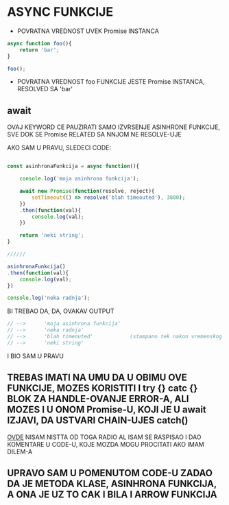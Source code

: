 # ASYNC FUNKCIJE

- POVRATNA VREDNOST UVEK Promise INSTANCA

```JAVASCRIPT
async function foo(){
    return 'bar';
}

foo();
```

- POVRATNA VREDNOST foo FUNKCIJE JESTE Promise INSTANCA, RESOLVED SA 'bar'

## await

OVAJ KEYWORD CE PAUZIRATI SAMO IZVRSENJE ASINHRONE FUNKCIJE, SVE DOK SE Promise RELATED SA NNJOM NE RESOLVE-UJE

AKO SAM U PRAVU, SLEDECI CODE:

```javascript

const asinhronaFunkcija = async function(){

    console.log('moja asinhrona funkcija');

    await new Promise(function(resolve, reject){
        setTimeout(() => resolve('blah timeouted'), 3800);
    })
    .then(function(val){
        console.log(val);
    })

    return 'neki string';
}

//////

asinhronaFunkcija()
.then(function(val){
    console.log(val);
})

console.log('neka radnja');


```

BI TREBAO DA, DA, OVAKAV OUTPUT

```javascript
// -->      'moja asinhrona funkcija'
// -->      'neka radnja'
// -->      'blah timeouted'            (stampano tek nakon vremenskog perioda)
// -->      'neki string'
```

I BIO SAM U PRAVU

## TREBAS IMATI NA UMU DA U OBIMU OVE FUNKCIJE, MOZES KORISTITI I try {} catc {} BLOK ZA HANDLE-OVANJE ERROR-A, ALI MOZES I U ONOM Promise-U, KOJI JE U await IZJAVI, DA USTVARI CHAIN-UJES catch()

[OVDE]() NISAM NISTTA OD TOGA RADIO AL ISAM SE RASPISAO I DAO KOMENTARE U CODE-U, KOJE MOZDA MOGU PROCITATI AKO IMAM DILEM-A

## UPRAVO SAM U POMENUTOM CODE-U ZADAO DA JE METODA KLASE, ASINHRONA FUNKCIJA, A ONA JE UZ TO CAK I BILA I ARROW FUNKCIJA